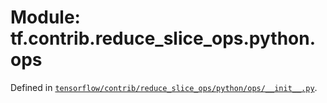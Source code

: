 <div itemscope itemtype="http://developers.google.com/ReferenceObject">
<meta itemprop="name" content="tf.contrib.reduce_slice_ops.python.ops" />
<meta itemprop="path" content="Stable" />
</div>

# Module: tf.contrib.reduce_slice_ops.python.ops



Defined in [`tensorflow/contrib/reduce_slice_ops/python/ops/__init__.py`](/code/stable/tensorflow/contrib/reduce_slice_ops/python/ops/__init__.py).



